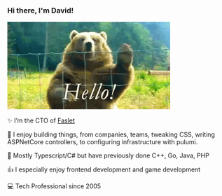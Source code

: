 ### Hi there, I'm David!

![Hello](https://raw.githubusercontent.com/dgoemans/dgoemans/master/hello.gif)

 :sparkles: I’m the CTO of [Faslet](https://faslet.me)
  
 :sparkling_heart: I enjoy building things, from companies, teams, tweaking CSS, writing ASPNetCore controllers, to configuring infrastructure with pulumi.
 
 :hammer: Mostly Typescript/C# but have previously done C++, Go, Java, PHP
 
 :thumbsup: I especially enjoy frontend development and game development

 :computer: Tech Professional since 2005
 
 <!--
SEO YO
 :key: Keywords: Fullstack, Javascript, Typescript, C#, React, Aspnet Core, DotnetCore 
-->
